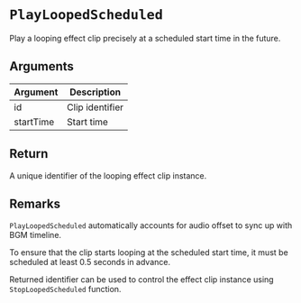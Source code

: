 # `PlayLoopedScheduled`

Play a looping effect clip precisely at a scheduled start time in the future.

## Arguments

| Argument  | Description     |
| --------- | --------------- |
| id        | Clip identifier |
| startTime | Start time      |

## Return

A unique identifier of the looping effect clip instance.

## Remarks

`PlayLoopedScheduled` automatically accounts for audio offset to sync up with BGM timeline.

To ensure that the clip starts looping at the scheduled start time, it must be scheduled at least 0.5 seconds in advance.

Returned identifier can be used to control the effect clip instance using `StopLoopedScheduled` function.
